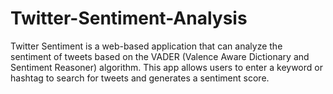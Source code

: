 # Twitter-Sentiment-Analysis
Twitter Sentiment is a web-based application that can analyze the sentiment of tweets based on the VADER (Valence Aware Dictionary and Sentiment Reasoner) algorithm. This app allows users to enter a keyword or hashtag to search for tweets and generates a sentiment score.
